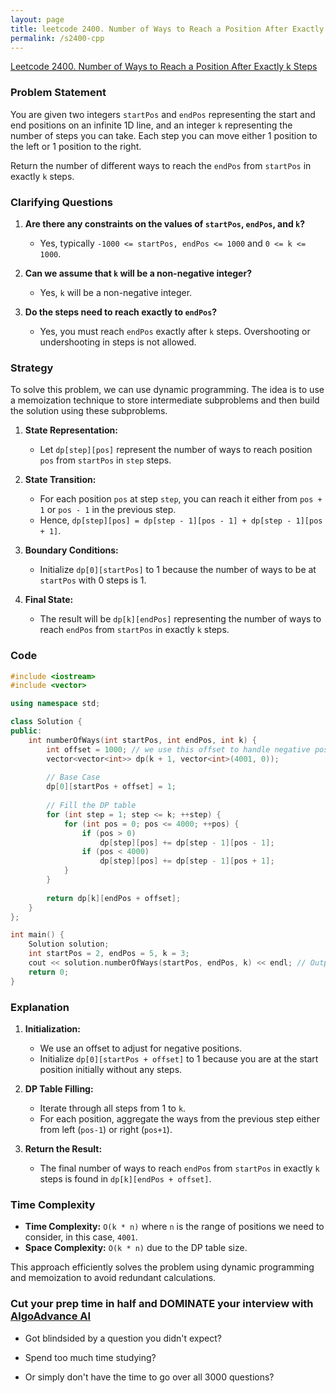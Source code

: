 ```yaml
---
layout: page
title: leetcode 2400. Number of Ways to Reach a Position After Exactly k Steps
permalink: /s2400-cpp
---
```

[Leetcode 2400. Number of Ways to Reach a Position After Exactly k Steps](https://algoadvance.github.io/algoadvance/l2400)
### Problem Statement

You are given two integers `startPos` and `endPos` representing the start and end positions on an infinite 1D line, and an integer `k` representing the number of steps you can take. Each step you can move either 1 position to the left or 1 position to the right.

Return the number of different ways to reach the `endPos` from `startPos` in exactly `k` steps.

### Clarifying Questions

1. **Are there any constraints on the values of `startPos`, `endPos`, and `k`?**
   - Yes, typically `-1000 <= startPos, endPos <= 1000` and `0 <= k <= 1000`.

2. **Can we assume that `k` will be a non-negative integer?**
   - Yes, `k` will be a non-negative integer.

3. **Do the steps need to reach exactly to `endPos`?**
   - Yes, you must reach `endPos` exactly after `k` steps. Overshooting or undershooting in steps is not allowed.

### Strategy

To solve this problem, we can use dynamic programming. The idea is to use a memoization technique to store intermediate subproblems and then build the solution using these subproblems.

1. **State Representation:**
   - Let `dp[step][pos]` represent the number of ways to reach position `pos` from `startPos` in `step` steps.

2. **State Transition:**
   - For each position `pos` at step `step`, you can reach it either from `pos + 1` or `pos - 1` in the previous step.
   - Hence, `dp[step][pos] = dp[step - 1][pos - 1] + dp[step - 1][pos + 1]`.

3. **Boundary Conditions:**
   - Initialize `dp[0][startPos]` to 1 because the number of ways to be at `startPos` with 0 steps is 1.

4. **Final State:**
   - The result will be `dp[k][endPos]` representing the number of ways to reach `endPos` from `startPos` in exactly `k` steps.

### Code

```cpp
#include <iostream>
#include <vector>

using namespace std;

class Solution {
public:
    int numberOfWays(int startPos, int endPos, int k) {
        int offset = 1000; // we use this offset to handle negative positions
        vector<vector<int>> dp(k + 1, vector<int>(4001, 0));
        
        // Base Case
        dp[0][startPos + offset] = 1;
        
        // Fill the DP table
        for (int step = 1; step <= k; ++step) {
            for (int pos = 0; pos <= 4000; ++pos) {
                if (pos > 0)
                    dp[step][pos] += dp[step - 1][pos - 1];
                if (pos < 4000)
                    dp[step][pos] += dp[step - 1][pos + 1];
            }
        }
        
        return dp[k][endPos + offset];
    }
};

int main() {
    Solution solution;
    int startPos = 2, endPos = 5, k = 3;
    cout << solution.numberOfWays(startPos, endPos, k) << endl; // Output should match the expected result
    return 0;
}
```

### Explanation

1. **Initialization:**
   - We use an offset to adjust for negative positions.
   - Initialize `dp[0][startPos + offset]` to 1 because you are at the start position initially without any steps.

2. **DP Table Filling:**
   - Iterate through all steps from 1 to `k`.
   - For each position, aggregate the ways from the previous step either from left (`pos-1`) or right (`pos+1`).

3. **Return the Result:**
   - The final number of ways to reach `endPos` from `startPos` in exactly `k` steps is found in `dp[k][endPos + offset]`.

### Time Complexity

- **Time Complexity:** `O(k * n)` where `n` is the range of positions we need to consider, in this case, `4001`.
- **Space Complexity:** `O(k * n)` due to the DP table size.

This approach efficiently solves the problem using dynamic programming and memoization to avoid redundant calculations.


### Cut your prep time in half and DOMINATE your interview with [AlgoAdvance AI](https://algoAdvance.com)

- Got blindsided by a question you didn't expect?

- Spend too much time studying?

- Or simply don't have the time to go over all 3000 questions?

